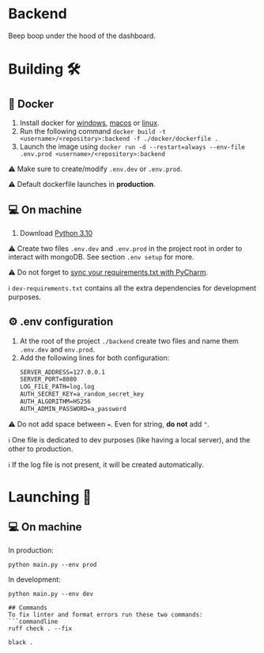 # Backend
Beep boop under the hood of the dashboard.

# Building :hammer_and_wrench:
## :ship: Docker
1. Install docker for [windows](https://docs.docker.com/desktop/install/windows-install/), [macos](https://docs.docker.com/desktop/install/mac-install/) or [linux](https://docs.docker.com/desktop/install/linux-install/).
2. Run the following command `docker build -t <username>/<repository>:backend -f ./docker/dockerfile .`
3. Launch the image using `docker run -d --restart=always --env-file .env.prod <username>/<repository>:backend`

:warning: Make sure to create/modify `.env.dev` or `.env.prod`.

:warning: Default dockerfile launches in **production**.

## :computer: On machine
1. Download [Python 3.10](https://www.python.org/downloads/release/python-3100/)

:warning: Create two files `.env.dev` and `.env.prod` in the project root in order to interact with mongoDB. See section `.env setup` for more.

:warning: Do not forget to [sync your requirements.txt with PyCharm](https://www.jetbrains.com/help/pycharm/managing-dependencies.html).

:information_source: `dev-requirements.txt` contains all the extra dependencies for development purposes.

## :gear: .env configuration
1. At the root of the project `./backend` create two files and name them `.env.dev` and `env.prod`.
2. Add the following lines for both configuration:
    ```md
    SERVER_ADDRESS=127.0.0.1
    SERVER_PORT=8080
    LOG_FILE_PATH=log.log
    AUTH_SECRET_KEY=a_random_secret_key
    AUTH_ALGORITHM=HS256
    AUTH_ADMIN_PASSWORD=a_password
    ```

:warning: Do not add space between `=`. Even for string, **do not** add `"`.

:information_source: One file is dedicated to dev purposes (like having a local server), and the other to production.

:information_source: If the log file is not present, it will be created automatically.

# Launching :rocket:

## :computer: On machine

In production:
```commandline
python main.py --env prod
```

In development:
```commandline
python main.py --env dev

## Commands
To fix linter and format errors run these two commands:
```commandline
ruff check . --fix
```
```commandline
black .
```